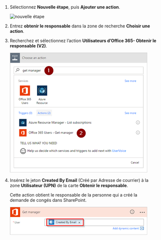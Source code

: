 1. Sélectionnez **Nouvelle étape**, puis **Ajouter une action**.
   
    ![nouvelle étape](media/modern-approvals/select-sharepoint-add-action.png)
2. Entrez **obtenir le responsable** dans la zone de recherche **Choisir une action**.
3. Recherchez et sélectionnez l’action **Utilisateurs d’Office 365- Obtenir le responsable (V2)**.

    ![sélectionner les utilisateurs office](media/modern-approvals/add-get-manager-action.png)
4. Insérez le jeton **Created By Email** (Créé par Adresse de courrier) à la zone **Utilisateur (UPN)** de la carte **Obtenir le responsable**.

    Cette action obtient le responsable de la personne qui a créé la demande de congés dans SharePoint.

    ![obtenir la configuration du responsable](media/modern-approvals/get-manager-card.png)

